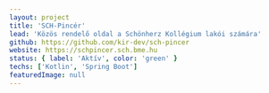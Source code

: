 ```yaml
---
layout: project
title: 'SCH-Pincér'
lead: 'Közös rendelő oldal a Schönherz Kollégium lakói számára'
github: https://github.com/kir-dev/sch-pincer
website: https://schpincer.sch.bme.hu
status: { label: 'Aktív', color: 'green' }
techs: ['Kotlin', 'Spring Boot']
featuredImage: null
---
```

